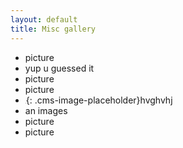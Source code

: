 ```yaml
---
layout: default
title: Misc gallery
---
```


* picture
* yup u guessed it
* picture
* picture
* ![](data:image/png;base64,iVBORw0KGgoAAAANSUhEUgAAAAEAAAABCAYAAAAfFcSJAAAADUlEQVQIHWNYtWrVfwAG/gL+W+NRyAAAAABJRU5ErkJggg==){: .cms-image-placeholder}hvghvhj
* an images
* picture
* picture